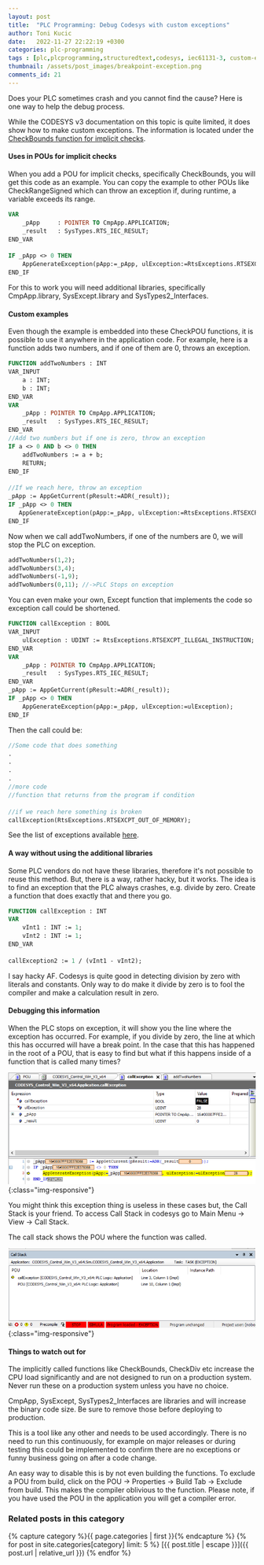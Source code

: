 ```yaml
---
layout: post
title:  "PLC Programming: Debug Codesys with custom exceptions"
author: Toni Kucic
date:   2022-11-27 22:22:19 +0300
categories: plc-programming
tags : [plc,plcprogramming,structuredtext,codesys, iec61131-3, custom-exceptions]
thumbnail: /assets/post_images/breakpoint-exception.png
comments_id: 21
---
```

Does your PLC sometimes crash and you cannot find the cause? Here is one way to help the debug process.

While the CODESYS v3 documentation on this topic is quite limited, it does show how to make custom exceptions. The information is located under the [CheckBounds function for implicit checks](https://help.codesys.com/api-content/2/codesys/3.5.12.0/en/_cds_obj_pou_checkbounds/#dfdcba7632c6206c0a8640e001cd745-id-60245801dcc13846c0a8640e017aa367).

#### Uses in POUs for implicit checks

When you add a POU for implicit checks, specifically CheckBounds, you will get this code as an example. You can copy the example to other POUs like CheckRangeSigned which can throw an exception if, during runtime, a variable exceeds its range.

```pascal
VAR
    _pApp     : POINTER TO CmpApp.APPLICATION;
    _result   : SysTypes.RTS_IEC_RESULT;
END_VAR

IF _pApp <> 0 THEN
    AppGenerateException(pApp:=_pApp, ulException:=RtsExceptions.RTSEXCPT_ARRAYBOUNDS);
END_IF
```

For this to work you will need additional libraries, specifically CmpApp.library, SysExcept.library and SysTypes2_Interfaces.

#### Custom examples

Even though the example is embedded into these CheckPOU functions, it is possible to use it anywhere in the application code. For example, here is a function adds two numbers, and if one of them are 0, throws an exception.

```pascal
FUNCTION addTwoNumbers : INT
VAR_INPUT
    a : INT;
    b : INT;
END_VAR
VAR
    _pApp : POINTER TO CmpApp.APPLICATION;
    _result   : SysTypes.RTS_IEC_RESULT;
END_VAR
//Add two numbers but if one is zero, throw an exception
IF a <> 0 AND b <> 0 THEN
    addTwoNumbers := a + b;
    RETURN;
END_IF

//If we reach here, throw an exception
_pApp := AppGetCurrent(pResult:=ADR(_result));
IF _pApp <> 0 THEN
   AppGenerateException(pApp:=_pApp, ulException:=RtsExceptions.RTSEXCPT_ILLEGAL_INSTRUCTION);
END_IF
```

Now when we call addTwoNumbers, if one of the numbers are 0, we will stop the PLC on exception.

```pascal
addTwoNumbers(1,2);
addTwoNumbers(3,4);
addTwoNumbers(-1,9);
addTwoNumbers(0,11); //->PLC Stops on exception
```

You can even make your own, Except function that implements the code so exception call could be shortened.

```pascal
FUNCTION callException : BOOL
VAR_INPUT
    ulException : UDINT := RtsExceptions.RTSEXCPT_ILLEGAL_INSTRUCTION;
END_VAR
VAR
    _pApp : POINTER TO CmpApp.APPLICATION;
    _result   : SysTypes.RTS_IEC_RESULT;
END_VAR
_pApp := AppGetCurrent(pResult:=ADR(_result));
IF _pApp <> 0 THEN
    AppGenerateException(pApp:=_pApp, ulException:=ulException);
END_IF
```

Then the call could be:

```pascal
//Some code that does something
.
.
.
.
//more code
//function that returns from the program if condition

//if we reach here something is broken
callException(RtsExceptions.RTSEXCPT_OUT_OF_MEMORY);
```

See the list of exceptions available [here](https://content.helpme-codesys.com/en/libs/SysExcept/Current/RtsExceptions.html).

#### A way without using the additional libraries

Some PLC vendors do not have these libraries, therefore it's not possible to reuse this method. But, there is a way, rather hacky, but it works. The idea is to find an exception that the PLC always crashes, e.g. divide by zero. Create a function that does exactly that and there you go.

```pascal
FUNCTION callException : INT
VAR
    vInt1 : INT := 1;
    vInt2 : INT := 1;
END_VAR

callException2 := 1 / (vInt1 - vInt2);
```

I say hacky AF. Codesys is quite good in detecting division by zero with literals and constants. Only way to do make it divide by zero is to fool the compiler and make a calculation result in zero.

#### Debugging this information

When the PLC stops on exception, it will show you the line where the exception has occurred. For example, if you divide by zero, the line at which this has occurred will have a break point. In the case that this has happened in the root of a POU, that is easy to find but what if this happens inside of a function that is called many times?

![Results](/assets/post_images/breakpoint-exception.png){:class="img-responsive"}

You might think this exception thing is useless in these cases but, the Call Stack is your friend. To access Call Stack in codesys go to Main Menu -> View -> Call Stack.

The call stack shows the POU where the function was called.

![Results](/assets/post_images/codesys-call-stack.png){:class="img-responsive"}

#### Things to watch out for

The implicitly called functions like CheckBounds, CheckDiv etc increase the CPU load significantly and are not designed to run on a production system. Never run these on a production system unless you have no choice.

CmpApp, SysExcept, SysTypes2_Interfaces are libraries and will increase the binary code size. Be sure to remove those before deploying to production.

This is a tool like any other and needs to be used accordingly. There is no need to run this continuously, for example on major releases or during testing this could be implemented to confirm there are no exceptions or funny business going on after a code change.

An easy way to disable this is by not even building the functions. To exclude a POU from build, click on the POU -> Properties -> Build Tab -> Exclude from build. This makes the compiler oblivious to the function. Please note, if you have used the POU in the application you will get a compiler error.

### Related posts in this category

{% capture category %}{{ page.categories | first }}{% endcapture %}
{% for post in site.categories[category] limit: 5 %}
[{{ post.title | escape }}]({{ post.url | relative_url }})
{% endfor %}